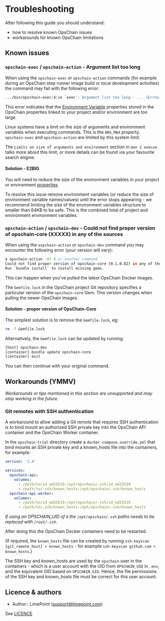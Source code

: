 # Troubleshooting

After following this guide you should understand:

- how to resolve known OpsChain issues
- workarounds for known OpsChain limitations

## Known issues

### `opschain-exec` / `opschain-action` - Argument list too long

When using the `opschain-exec` or `opschain-action` commands (for example during an OpsChain step runner image build or local development activities) the command may fail with the following error:

```bash
.../bin/opschain-exec:4:in `exec': Argument list too long - ... (Errno::E2BIG)
```

This error indicates that the [Environment Variable](reference/properties.md#environment-variables) properties stored in the OpsChain properties linked to your project and/or environment are too large.

Linux systems have a limit on the size of arguments and environment variables when executing commands. This is the `ARG_MAX` property. `opschain-exec` and `opschain-action` are limited by this system limit.

The `Limits on size of arguments and environment` section in `man 2 execve` talks more about this limit, or more details can be found via your favourite search engine.

#### Solution - E2BIG

You will need to reduce the size of the environment variables in your project or environment [properties](reference/properties.md)

To resolve this issue remove environment variables (or reduce the size of environment variable names/values) until the error stops appearing - we recommend limiting the size of the environment variables structure to smaller than 64KB to be safe. This is the combined total of project and environment environment variables.

### `opschain-action` / `opschain-dev` - Could not find proper version of opschain-core (XXXXX) in any of the sources

When using the `ospchain-action` or `opschain-dev` command you may encounter the following error (your version will vary):

```bash
$ opschain-action -AT # or another command
Could not find proper version of opschain-core (0.1.0.82) in any of the sources
Run `bundle install` to install missing gems.
```

This can happen when you've pulled the latest OpsChain Docker images.

The `Gemfile.lock` in the OpsChain project Git repository specifies a particular version of the `opschain-core` Gem. This version changes when pulling the newer OpsChain images.

#### Solution - proper version of OpsChain-Core

The simplest solution is to remove the `Gemfile.lock`, eg:

```bash
rm -f Gemfile.lock
```

Alternatively, the `Gemfile.lock` can be updated by running:

```bash
[host] opschain-dev
[container] bundle update opschain-core
[container] exit
```

You can then continue with your original command.

## Workarounds (YMMV)

_Workarounds or tips mentioned in this section are unsupported and may stop working in the future._

### Git remotes with SSH authentication

A workaround to allow adding a Git remote that requires SSH authentication is to bind mount an authorized SSH private key into the OpsChain API container and the OpsChain Worker container.

In the `opschain-trial` directory create a `docker-compose.override.yml` that bind mounts an SSH private key and a known_hosts file into the containers, for example:

```yaml
version: '2.4'

services:
  opschain-api:
    volumes:
      - /path/to/id_ed25519:/opt/opschain/.ssh/id_ed25519
      - /path/to/.ssh/known_hosts:/opt/opschain/.ssh/known_hosts
  opschain-api-worker:
    volumes:
      - /path/to/id_ed25519:/opt/opschain/.ssh/id_ed25519
      - /path/to/.ssh/known_hosts:/opt/opschain/.ssh/known_hosts
```

_If using an OPSCHAIN_UID of `0` the `/opt/opschain/.ssh` paths needs to be replaced with `/root/.ssh`._

After doing this the OpsChain Docker containers need to be restarted.

(If required, the `known_hosts` file can be created by running `ssh-keyscan {git_remote_host} > known_hosts` - for example `ssh-keyscan github.com > known_hosts`.)

The SSH key and known_hosts are used by the `opschain` user in the containers - which is a user account with the UID from `OPSCHAIN_UID` in `.env`, and the equivalent GID based on `OPSCHAIN_GID`. Hence, the file permissions of the SSH key and known_hosts file must be correct for this user account.

## Licence & authors

- Author:: LimePoint (support@limepoint.com)

See [LICENCE](../LICENCE)
